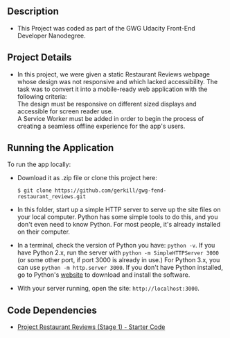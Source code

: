 ## Description

* This Project was coded as part of the GWG Udacity Front-End Developer Nanodegree.

## Project Details

* In this project, we were given a static Restaurant Reviews webpage whose design was not responsive and which lacked accessibility. The task was to convert it  into a mobile-ready web application with the following criteria:<br>
The design  must be responsive on different sized displays and accessible for screen reader use.<br>
A Service Worker must be added in order to begin the process of creating a seamless offline experience for the app's users.

## Running the Application

To run the app locally:<br>
* Download it as .zip file or clone this project here:

    ```
    $ git clone https://github.com/gerkill/gwg-fend-restaurant_reviews.git
    ```

* In this folder, start up a simple HTTP server to serve up the site files on your local computer. Python has some simple tools to do this, and you don't even need to know Python. For most people, it's already installed on their computer.

* In a terminal, check the version of Python you have: `python -v`. If you have Python 2.x, run the server with `python -m SimpleHTTPServer 3000` (or some other port, if port 3000 is already in use.) For Python 3.x, you can use `python -m http.server 3000`. If you don't have Python installed, go to Python's [website](https://www.python.org/) to download and install the software.

* With your server running, open the site: `http://localhost:3000`.

## Code Dependencies

* [Project Restaurant Reviews (Stage 1) - Starter Code](https://github.com/udacity/mws-restaurant-stage-1)
